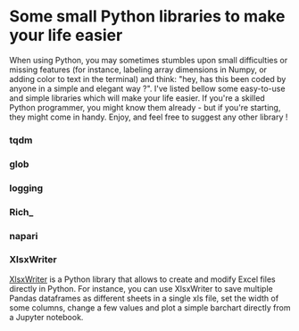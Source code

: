 # Some small Python libraries to make your life easier 

When using Python, you may sometimes stumbles upon small difficulties or missing features 
(for instance, labeling array dimensions in Numpy, or adding color to text in the terminal) and think: "hey, has this been coded by anyone in a simple and elegant way ?". 
I've listed bellow some easy-to-use and simple libraries which will make your life easier. 
If you're a skilled Python programmer, you might know them already - but if you're starting, they might come in handy.
Enjoy, and feel free to suggest any other library !  

### tqdm

### glob

### logging

### Rich_ 

### napari

### XlsxWriter 

[XlsxWriter](https://xlsxwriter.readthedocs.io/index.html) is a Python library that allows to create and modify Excel files directly in Python. For instance, you can use XlsxWriter to save multiple Pandas dataframes as different sheets in a single xls file, set the width of some columns, change a few values and plot a simple barchart directly from a Jupyter notebook. 
